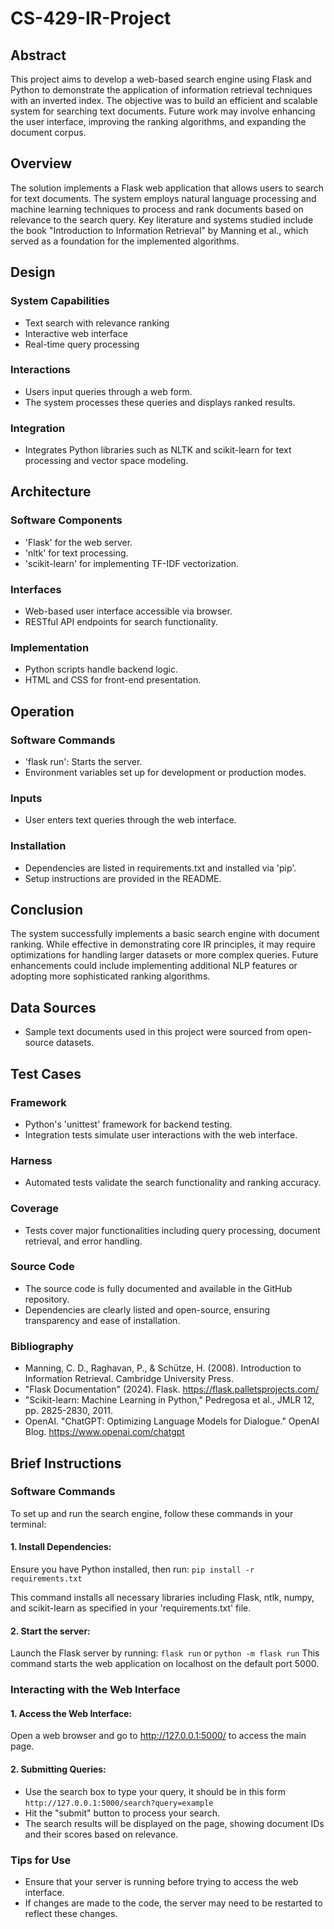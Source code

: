 # CS-429-IR-Project

## Abstract
This project aims to develop a web-based search engine using Flask and Python to demonstrate the application of information retrieval techniques with an inverted index. The objective was to build an efficient and scalable system for searching text documents. Future work may involve enhancing the user interface, improving the ranking algorithms, and expanding the document corpus.

## Overview
The solution implements a Flask web application that allows users to search for text documents. The system employs natural language processing and machine learning techniques to process and rank documents based on relevance to the search query. Key literature and systems studied include the book "Introduction to Information Retrieval" by Manning et al., which served as a foundation for the implemented algorithms.

## Design
### System Capabilities
- Text search with relevance ranking
- Interactive web interface
- Real-time query processing
### Interactions
- Users input queries through a web form.
- The system processes these queries and displays ranked results.
### Integration
- Integrates Python libraries such as NLTK and scikit-learn for text processing and vector space modeling.
## Architecture
### Software Components
- 'Flask' for the web server.
- 'nltk' for text processing.
- 'scikit-learn' for implementing TF-IDF vectorization.
### Interfaces
- Web-based user interface accessible via browser.
- RESTful API endpoints for search functionality.
### Implementation
- Python scripts handle backend logic.
- HTML and CSS for front-end presentation.
## Operation
### Software Commands
- 'flask run': Starts the server.
- Environment variables set up for development or production modes.
### Inputs
- User enters text queries through the web interface.
### Installation
- Dependencies are listed in requirements.txt and installed via 'pip'.
- Setup instructions are provided in the README.
## Conclusion
The system successfully implements a basic search engine with document ranking. While effective in demonstrating core IR principles, it may require optimizations for handling larger datasets or more complex queries. Future enhancements could include implementing additional NLP features or adopting more sophisticated ranking algorithms.

## Data Sources
- Sample text documents used in this project were sourced from open-source datasets.
## Test Cases
### Framework
- Python's 'unittest' framework for backend testing.
- Integration tests simulate user interactions with the web interface.
### Harness
- Automated tests validate the search functionality and ranking accuracy.
### Coverage
- Tests cover major functionalities including query processing, document retrieval, and error handling.
### Source Code
- The source code is fully documented and available in the GitHub repository.
- Dependencies are clearly listed and open-source, ensuring transparency and ease of installation.
### Bibliography
- Manning, C. D., Raghavan, P., & Schütze, H. (2008). Introduction to Information Retrieval. Cambridge University Press.
- "Flask Documentation" (2024). Flask. https://flask.palletsprojects.com/
- "Scikit-learn: Machine Learning in Python," Pedregosa et al., JMLR 12, pp. 2825-2830, 2011.
- OpenAI. "ChatGPT: Optimizing Language Models for Dialogue." OpenAI Blog. https://www.openai.com/chatgpt

## Brief Instructions

### Software Commands
To set up and run the search engine, follow these commands in your terminal:

#### 1. Install Dependencies:
Ensure you have Python installed, then run:
``` pip install -r requirements.txt ```

This command installs all necessary libraries including Flask, ntlk, numpy, and scikit-learn as specified in your 'requirements.txt' file.

#### 2. Start the server:
Launch the Flask server by running:
``` flask run ```
or
``` python -m flask run ```
This command starts the web application on localhost on the default port 5000.

### Interacting with the Web Interface
#### 1. Access the Web Interface:
Open a web browser and go to http://127.0.0.1:5000/ to access the main page.
#### 2. Submitting Queries:
- Use the search box to type your query, it should be in this form
  ``` http://127.0.0.1:5000/search?query=example ```
- Hit the "submit" button to process your search.
- The search results will be displayed on the page, showing document IDs and their scores based on relevance.
### Tips for Use
- Ensure that your server is running before trying to access the web interface.
- If changes are made to the code, the server may need to be restarted to reflect these changes.
